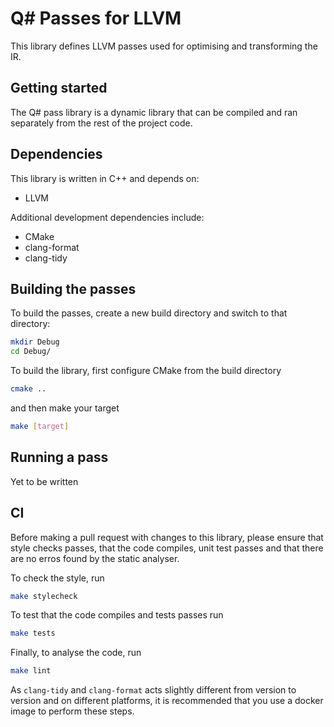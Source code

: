 # Q# Passes for LLVM

This library defines LLVM passes used for optimising and transforming the IR.

## Getting started

The Q# pass library is a dynamic library that can be compiled and ran separately from the
rest of the project code.

## Dependencies

This library is written in C++ and depends on:

- LLVM

Additional development dependencies include:

- CMake
- clang-format
- clang-tidy

## Building the passes

To build the passes, create a new build directory and switch to that directory:

```sh
mkdir Debug
cd Debug/
```

To build the library, first configure CMake from the build directory

```sh
cmake ..
```

and then make your target

```sh
make [target]
```

## Running a pass

Yet to be written

## CI

Before making a pull request with changes to this library, please ensure that style checks passes, that the code compiles,
unit test passes and that there are no erros found by the static analyser.

To check the style, run

```sh
make stylecheck
```

To test that the code compiles and tests passes run

```sh
make tests
```

Finally, to analyse the code, run

```sh
make lint
```

As `clang-tidy` and `clang-format` acts slightly different from version to version and on different platforms, it is recommended
that you use a docker image to perform these steps.
